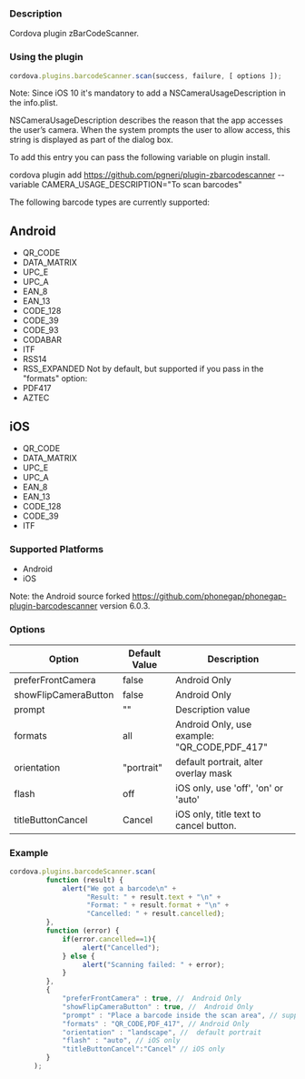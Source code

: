 ### Description

Cordova plugin zBarCodeScanner.

### Using the plugin

```js
cordova.plugins.barcodeScanner.scan(success, failure, [ options ]);
```

Note: Since iOS 10 it's mandatory to add a NSCameraUsageDescription in the info.plist.

NSCameraUsageDescription describes the reason that the app accesses the user’s camera. When the system prompts the user to allow access, this string is displayed as part of the dialog box.

To add this entry you can pass the following variable on plugin install.

cordova plugin add https://github.com/pgneri/plugin-zbarcodescanner --variable CAMERA_USAGE_DESCRIPTION="To scan barcodes"

The following barcode types are currently supported:

## Android

* QR_CODE
* DATA_MATRIX
* UPC_E
* UPC_A
* EAN_8
* EAN_13
* CODE_128
* CODE_39
* CODE_93
* CODABAR
* ITF
* RSS14
* RSS_EXPANDED
Not by default, but supported if you pass in the "formats" option:
* PDF417
* AZTEC

## iOS

* QR_CODE
* DATA_MATRIX
* UPC_E
* UPC_A
* EAN_8
* EAN_13
* CODE_128
* CODE_39
* ITF

### Supported Platforms

* Android
* iOS

Note: the Android source forked https://github.com/phonegap/phonegap-plugin-barcodescanner version 6.0.3.

### Options

|         Option       | Default Value |        Description        |
|----------------------|---------------|---------------------------|
| preferFrontCamera | false | Android Only |
| showFlipCameraButton | false | Android Only |
| prompt | "" | Description value |
| formats | all |  Android Only, use example: "QR_CODE,PDF_417" |
| orientation | "portrait" | default portrait, alter overlay mask |
| flash | off |  iOS only, use 'off', 'on' or 'auto' |
| titleButtonCancel | Cancel |  iOS only, title text to cancel button. |


### Example

```js
cordova.plugins.barcodeScanner.scan(
         function (result) {
             alert("We got a barcode\n" +
                   "Result: " + result.text + "\n" +
                   "Format: " + result.format + "\n" +
                   "Cancelled: " + result.cancelled);
         },
         function (error) {
             if(error.cancelled==1){
                  alert("Cancelled");
             } else {
                  alert("Scanning failed: " + error);
             }
         },
         {
             "preferFrontCamera" : true, //  Android Only
             "showFlipCameraButton" : true, //  Android Only
             "prompt" : "Place a barcode inside the scan area", // supported on Android only
             "formats" : "QR_CODE,PDF_417", // Android Only
             "orientation" : "landscape", //  default portrait
             "flash" : "auto", // iOS only
             "titleButtonCancel":"Cancel" // iOS only
         }
      );

```

